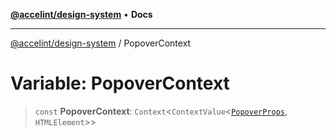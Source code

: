 [**@accelint/design-system**](../README.md) • **Docs**

***

[@accelint/design-system](../README.md) / PopoverContext

# Variable: PopoverContext

> `const` **PopoverContext**: `Context`\<`ContextValue`\<[`PopoverProps`](../type-aliases/PopoverProps.md), `HTMLElement`\>\>
